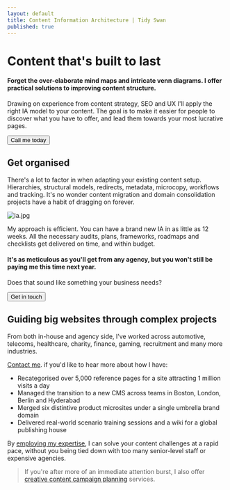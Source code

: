 ```yaml
---
layout: default
title: Content Information Architecture | Tidy Swan
published: true
---
```

# Content that's built to last

#### Forget the over-elaborate mind maps and intricate venn diagrams. I offer practical solutions to improving content structure.

Drawing on experience from content strategy, SEO and UX I'll apply the right IA model to your content. The goal is to make it easier for people to discover what you have to offer, and lead them towards your most lucrative pages.

<a href="/contact"><button class="button">Call me today</button></a>

## Get organised

There's a lot to factor in when adapting your existing content setup. Hierarchies, structural models, redirects, metadata, microcopy, workflows and tracking. It's no wonder content migration and domain consolidation projects have a habit of dragging on forever.

![ia.jpg]({{site.baseurl}}/assets/img/ia.jpg)

My approach is efficient. You can have a brand new IA in as little as 12 weeks. All the necessary audits, plans, frameworks, roadmaps and checklists get delivered on time, and within budget.

#### It's as meticulous as you'll get from any agency, but you won't still be paying me this time next year.

Does that sound like something your business needs?

<a href="/contact"><button class="button">Get in touch</button></a>

## Guiding big websites through complex projects

From both in-house and agency side, I’ve worked across automotive, telecoms, healthcare, charity, finance, gaming, recruitment and many more industries.

[Contact me](/contact). if you'd like to hear more about how I have:

- Recategorised over 5,000 reference pages for a site attracting 1 million visits a day
- Managed the transition to a new CMS across teams in Boston, London, Berlin and Hyderabad
- Merged six distintive product microsites under a single umbrella brand domain
- Delivered real-world scenario training sessions and a wiki for a global publishing house

By [employing my expertise](/contact), I can solve your content challenges at a rapid pace, without you being tied down with too many senior-level staff or expensive agencies.

> If you're after more of an immediate attention burst, I also offer [creative content campaign planning](/consultancy/creative-content-marketing) services.
